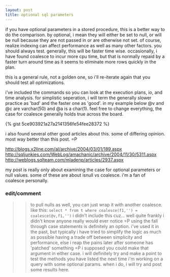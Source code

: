 ```yaml
---
layout: post
title: optional sql parameters
---
```


if you have optional parameters in a stored procedure, this is a better way to do the comparison. by optional, i mean they will either be set to null, or will be null because they are not passed in or are otherwise not set. of course, realize indexing can affect performance as well as many other factors. you should always test. generally, this will be faster time wise. occasionally, i have found coalesce to incur more cpu time, but that is normally repaid by a faster turn around time as it seems to eliminate more rows quickly in the plan.

this is a general rule, not a golden one, so i'll re-iterate again that you should test all optimizations.

i've included the commands so you can look at the execution plans, io, and time analysis. for simplistic seperation, i will term the generally slower practice as 'bad' and the faster one as 'good'. in my example below @v and @c are varchar(50) and @a is a char(1). feel free to change everything, the case for coalesce generally holds true across the board.

{% gist 5ce903921a27a2141356fe54fee28372 %}

i also found several other good articles about this. some of differing opinion. most way better than this post. =P

http://blogs.x2line.com/al/archive/2004/03/01/189.aspx
http://sqljunkies.com/WebLog/amachanic/archive/2004/11/30/5311.aspx
http://weblogs.sqlteam.com/mladenp/articles/2937.aspx

my post is really only about examining the case for optional parameters or null values. some of these are about isnull vs coalesce. i'm a fan of coalesce personally.

### edit/comment
>> to pull nulls as well, you can just wrap it with another coalesce. like this:
>> ` select * from t where coalesce(f1,'') = coalesce(@v,f1,'') `
>> i didn't include this cuz... well quite frankly i didn't know anyone really would ever notice =P
>> using the fall through case statements is definitely an option. i've used it in the past, but typically i have tried to simplify the logic as much as possible having a trade off between simplicity and performance, else i reap the pains later after someone has 'patched' something =P
>> i supposed you could make that argument in either case. i will definitely try and make a point to test the methods you have listed the next time i'm working on a query with some optional params. when i do, i will try and post some results here.
